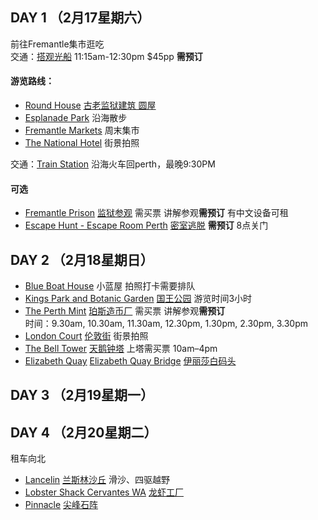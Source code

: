 ## DAY 1 （2月17星期六）  
前往Fremantle集市逛吃  
交通：[搭观光船](https://www.tripadvisor.com.au/AttractionProductReview-g255103-d11448853-One_way_or_Return_Sightseeing_Cruise_between_Perth_and_Fremantle-Perth_Greater_Per.html) 11:15am-12:30pm $45pp **需预订**  
#### 游览路线：
- [Round House](https://maps.app.goo.gl/EfECKzSSj5YpQCxH7) [古老监狱建筑 圆屋](https://you.ctrip.com/sight/fremantle813/1951904.html#ctm_ref=www_hp_bs_lst)  
- [Esplanade Park](https://maps.app.goo.gl/pngzrjKBcxAmnfkM9) 沿海散步
- [Fremantle Markets](https://maps.app.goo.gl/E3Xq3Lwt2shumoJZ8) 周末集市
- [The National Hotel](https://maps.app.goo.gl/gnKAM8jxiECA3Pnz7) 街景拍照  

交通：[Train Station](https://maps.app.goo.gl/hr5Gg1Px9mwCoJGy8) 沿海火车回perth，最晚9:30PM  

#### 可选
- [Fremantle Prison](https://maps.app.goo.gl/MfN44fss2ryyQXVVA)  [监狱参观](https://you.ctrip.com/sight/fremantle813/25152.html#ctm_ref=www_hp_bs_lst) 需买票 讲解参观**需预订** 有中文设备可租
- [Escape Hunt - Escape Room Perth](https://maps.app.goo.gl/PmydFB2PJiRMnA2Z6)  [密室逃脱](https://escapehunt.com/au/perth/)  **需预订**  8点关门  

## DAY 2 （2月18星期日）  
- [Blue Boat House](https://maps.app.goo.gl/qVLeuSMJs781cLR29) 小蓝屋 拍照打卡需要排队  
- [Kings Park and Botanic Garden](https://maps.app.goo.gl/dP7FMf45LNK62a4eA)  [国王公园](https://you.ctrip.com/sight/kingspark2125347/1484437.html)  游览时间3小时  
- [The Perth Mint](https://maps.app.goo.gl/bwYiPC1hqXA9Kcfk7)  [珀斯造币厂](https://you.ctrip.com/sight/eastperth1466703/21371.html#ctm_ref=www_hp_bs_lst)  需买票 讲解参观**需预订**  
  时间：9.30am, 10.30am, 11.30am, 12.30pm, 1.30pm, 2.30pm, 3.30pm  
- [London Court](https://maps.app.goo.gl/mkb6WDk6CjecTVVc9)  [伦敦街](https://you.ctrip.com/sight/perth2014499/1484475.html#ctm_ref=www_hp_bs_lst)  街景拍照   
- [The Bell Tower](https://maps.app.goo.gl/Ugvv4rdCLkciUHpL6)  [天鹅钟塔](https://you.ctrip.com/sight/perth2014499/1484434.html#ctm_ref=www_hp_bs_lst)  上塔需买票 10am–4pm  
- [Elizabeth Quay](https://maps.app.goo.gl/R3E8v6Lm6vdNKdJz6)  [Elizabeth Quay Bridge](https://maps.app.goo.gl/PDPHLPD5NXUiofi79)   [伊丽莎白码头](https://you.ctrip.com/sight/perth2014499/4931396.html)  


## DAY 3 （2月19星期一）  



## DAY 4 （2月20星期二）    
租车向北
- [Lancelin](https://maps.app.goo.gl/A4p6ccFvzvza36SZ6) [兰斯林沙丘](https://www.tripadvisor.cn/Attraction_Review-g495064-d4556596-Reviews-Lancelin_Sand_Dunes-Lancelin_Western_Australia.html)  滑沙、四驱越野  
- [Lobster Shack Cervantes WA](https://maps.app.goo.gl/XqVvSRSBPLZUGMucA)  [龙虾工厂](https://you.ctrip.com/sight/cervantes16951/4885656.html)  
- [Pinnacle](https://maps.app.goo.gl/y6XQYxFy4EaoGeJ99)  [尖峰石阵](https://you.ctrip.com/sight/nambung1470005/107578.html#ctm_ref=www_hp_bs_lst)
